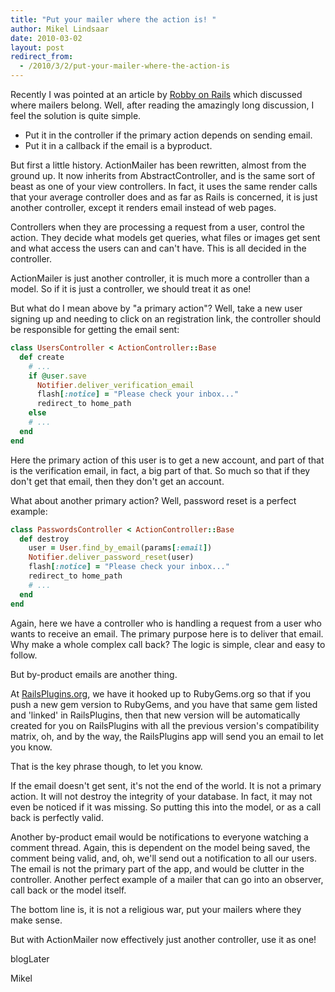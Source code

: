 ```yaml
---
title: "Put your mailer where the action is! "
author: Mikel Lindsaar
date: 2010-03-02
layout: post
redirect_from:
  - /2010/3/2/put-your-mailer-where-the-action-is
---
```

Recently I was pointed at an article by [Robby on
Rails](http://www.robbyonrails.com/articles/2009/11/16/sending-email-controllers-versus-models)
which discussed where mailers belong. Well, after reading the amazingly
long discussion, I feel the solution is quite simple.

-   Put it in the controller if the primary action depends on sending
    email.
-   Put it in a callback if the email is a byproduct.

But first a little history. ActionMailer has been rewritten, almost from
the ground up. It now inherits from AbstractController, and is the same
sort of beast as one of your view controllers. In fact, it uses the same
render calls that your average controller does and as far as Rails is
concerned, it is just another controller, except it renders email
instead of web pages.

Controllers when they are processing a request from a user, control the
action. They decide what models get queries, what files or images get
sent and what access the users can and can't have. This is all decided
in the controller.

ActionMailer is just another controller, it is much more a controller
than a model. So if it is just a controller, we should treat it as one!

But what do I mean above by "a primary action"? Well, take a new user
signing up and needing to click on an registration link, the controller
should be responsible for getting the email sent:

``` ruby
class UsersController < ActionController::Base
  def create
    # ...
    if @user.save
      Notifier.deliver_verification_email
      flash[:notice] = "Please check your inbox..."
      redirect_to home_path
    else
    # ...
  end
end
```

Here the primary action of this user is to get a new account, and part
of that is the verification email, in fact, a big part of that. So much
so that if they don't get that email, then they don't get an account.

What about another primary action? Well, password reset is a perfect
example:

``` ruby
class PasswordsController < ActionController::Base
  def destroy
    user = User.find_by_email(params[:email])
    Notifier.deliver_password_reset(user)
    flash[:notice] = "Please check your inbox..."
    redirect_to home_path
    # ...
  end
end
```

Again, here we have a controller who is handling a request from a user
who wants to receive an email. The primary purpose here is to deliver
that email. Why make a whole complex call back? The logic is simple,
clear and easy to follow.

But by-product emails are another thing.

At [RailsPlugins.org](http://railsplugins.org/), we have it hooked up to
RubyGems.org so that if you push a new gem version to RubyGems, and you
have that same gem listed and 'linked' in RailsPlugins, then that new
version will be automatically created for you on RailsPlugins with all
the previous version's compatibility matrix, oh, and by the way, the
RailsPlugins app will send you an email to let you know.

That is the key phrase though, to let you know.

If the email doesn't get sent, it's not the end of the world. It is not
a primary action. It will not destroy the integrity of your database. In
fact, it may not even be noticed if it was missing. So putting this into
the model, or as a call back is perfectly valid.

Another by-product email would be notifications to everyone watching a
comment thread. Again, this is dependent on the model being saved, the
comment being valid, and, oh, we'll send out a notification to all our
users. The email is not the primary part of the app, and would be
clutter in the controller. Another perfect example of a mailer that can
go into an observer, call back or the model itself.

The bottom line is, it is not a religious war, put your mailers where
they make sense.

But with ActionMailer now effectively just another controller, use it as
one!

blogLater

Mikel

